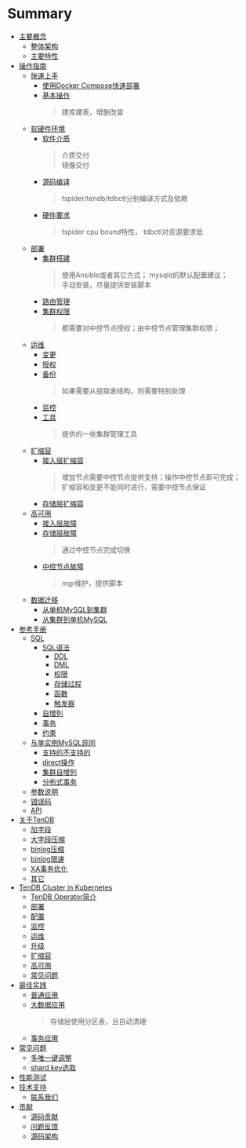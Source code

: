 # Summary

* [主要概念](README.md)
  * [整体架构](architecture.md)
  * [主要特性](key-features.md)
* [操作指南]()
  * [快速上手]()
    * [使用Docker Compose快速部署]()
    * [基本操作]()
      > 建库建表，增删改查
  * [软硬件环境]()
    * [软件介质]()
      > 介质交付  
      > 镜像交付
    * [源码编译]()
      > tspider/tendb/tdbctl分别编译方式及依赖
    * [硬件要求]()
      > tspider cpu bound特性， tdbctl对资源要求低
  * [部署]()
    * [集群搭建]()
      > 使用Ansible或者其它方式； mysqld的默认配置建议；   
      > 手动安装，尽量提供安装脚本
    * [路由管理]()
    * [集群权限]()
      > 都需要对中控节点授权；由中控节点管理集群权限；
  * [运维]()
    * [变更]()
    * [授权]()
    * [备份]()
      > 如果需要从提取表结构，则需要特别处理
    * [监控]()
    * [工具]()
      > 提供的一些集群管理工具
  * [扩缩容]()
    * [接入层扩缩容]()
      > 增加节点需要中控节点提供支持；操作中控节点即可完成；   
      > 扩缩容和变更不能同时进行，需要中控节点保证
    * [存储层扩缩容]()
  * [高可用]()
    * [接入层故障]()
    * [存储层故障]()
      > 通过中控节点完成切换
    * [中控节点故障]()
      > mgr维护，提供脚本
  * [数据迁移]()
    * [从单机MySQL到集群]()
    * [从集群到单机MySQL]()
* [参考手册]()
  * [SQL]()
    * [SQL语法]()
      * [DDL]()
      * [DML]()
      * [权限]()
      * [存储过程]()
      * [函数]()
      * [触发器]()  
    * [自增列]()
    * [事务]()
    * [约束]()
  * [与单实例MySQL异同]()
    * [支持的不支持的]()
    * [direct操作]()    
    * [集群自增列]()
    * [分布式事务]()
  * [参数说明](re-book/parameter.md)
  * [错误码](re-book/errorno.md)
  * [API]()
* [关于TenDB]()
  * [加字段]()
  * [大字段压缩]()
  * [binlog压缩]()
  * [binlog限速]()
  * [XA事务优化]()
  * [其它]()
* [TenDB Cluster in Kubernetes]()
  * [TenDB Operator简介]()
  * [部署]()
  * [配置]()
  * [监控]()
  * [运维]()
  * [升级]()
  * [扩缩容]()
  * [高可用]()
  * [常见问题]()
* [最佳实践]()
  * [普通应用]()
  * [大数据应用]()
    > 存储层使用分区表，且自动清理
  * [事务应用]()
* [常见问题]()
    * [多唯一键调整]()
    * [shard key选取]()
* [性能测试]()
* [技术支持]()
  * [联系我们]()
* [贡献]()
  * [源码贡献]()
  * [问题反馈]()
  * [源码架构]()


